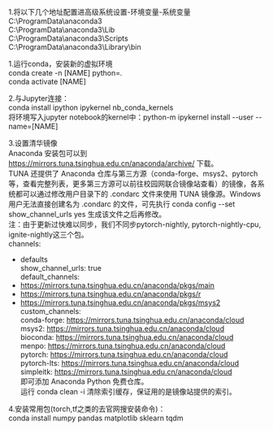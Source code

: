 1.将以下几个地址配置进高级系统设置-环境变量-系统变量  
C:\ProgramData\anaconda3  
C:\ProgramData\anaconda3\Lib  
C:\ProgramData\anaconda3\Scripts  
C:\ProgramData\anaconda3\Library\bin  

1.运行conda，安装新的虚拟环境  
conda create -n [NAME] python=*.*  
conda activate [NAME]  

2.与Jupyter连接：  
conda install ipython ipykernel nb_conda_kernels  
将环境写入jupyter notebook的kernel中：python-m ipykernel install --user --name=[NAME]  


3.设置清华镜像  
Anaconda 安装包可以到 https://mirrors.tuna.tsinghua.edu.cn/anaconda/archive/ 下载。  
TUNA 还提供了 Anaconda 仓库与第三方源（conda-forge、msys2、pytorch等，查看完整列表，更多第三方源可以前往校园网联合镜像站查看）的镜像，各系统都可以通过修改用户目录下的 .condarc 文件来使用 TUNA 镜像源。Windows 用户无法直接创建名为 .condarc 的文件，可先执行 conda config --set show_channel_urls yes 生成该文件之后再修改。  
注：由于更新过快难以同步，我们不同步pytorch-nightly, pytorch-nightly-cpu, ignite-nightly这三个包。  
channels:  
  - defaults  
show_channel_urls: true  
default_channels:  
  - https://mirrors.tuna.tsinghua.edu.cn/anaconda/pkgs/main  
  - https://mirrors.tuna.tsinghua.edu.cn/anaconda/pkgs/r  
  - https://mirrors.tuna.tsinghua.edu.cn/anaconda/pkgs/msys2  
custom_channels:  
  conda-forge: https://mirrors.tuna.tsinghua.edu.cn/anaconda/cloud  
  msys2: https://mirrors.tuna.tsinghua.edu.cn/anaconda/cloud  
  bioconda: https://mirrors.tuna.tsinghua.edu.cn/anaconda/cloud  
  menpo: https://mirrors.tuna.tsinghua.edu.cn/anaconda/cloud  
  pytorch: https://mirrors.tuna.tsinghua.edu.cn/anaconda/cloud  
  pytorch-lts: https://mirrors.tuna.tsinghua.edu.cn/anaconda/cloud  
  simpleitk: https://mirrors.tuna.tsinghua.edu.cn/anaconda/cloud  
即可添加 Anaconda Python 免费仓库。  
运行 conda clean -i 清除索引缓存，保证用的是镜像站提供的索引。  


4.安装常用包(torch,tf之类的去官网搜安装命令)：  
conda install numpy pandas matplotlib sklearn tqdm  
